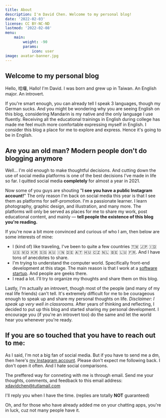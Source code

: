 ```yaml
---
title: About
description: I'm David Chen. Welcome to my personal blog!
date: '2022-02-03'
license: CC BY-NC-ND
lastmod: '2022-02-08'
menu:
    main: 
        weight: -90
        params:
            icon: user
image: avatar-banner.jpg
---
```


## Welcome to my personal blog

Hello, 哈囉, Hallo! I'm David. I was born and grew up in Taiwan. An English major. An introvert.

If you're smart enough, you can already tell I speak 3 languages, though my German sucks. And you might be wondering why you are seeing English on this blog, considering Mandarin is my native and the only language I use fluently. Receiving all the educational trainings in English during college has made me feel much more comfortable expressing myself in English. I consider this blog a place for me to explore and express. Hence it's going to be in English.

## Are you an old man? Modern people don't do blogging anymore

Well... I'm old enough to make thoughtful decisions. And cutting down the use of social media platforms is one of the best decisions I've made in life so far. I quitted social media **completely** for almost a year in 2021.

Now some of you guys are shouting "**I see you have a public Instagram account!**" The only reason I'm back on social media this year is that I see them as platforms for self-promotion. I'm a passionate learner. I learn photography, graphic design, and illustration, and many more. The platforms will only be served as places for me to share my work, post educational content, and mainly — **tell people the existence of this blog you're reading.**

If you're now a bit more convinced and curious of who I am, then below are some interests of mine:

- I (kind of) like traveling, I've been to quite a few countries 🇹🇼 🇯🇵 🇮🇩 🇺🇸 🇲🇴 🇰🇷 🇸🇬 🇦🇺 🇮🇳 🇩🇪 🇦🇹 🇭🇺 🇨🇿 🇳🇱 🇧🇪 🇱🇺 🇫🇷. And I have tons of anecdotes to share. 
- I'm trying to understand the computer world. Specifically front-end development at this stage. The main reason is that I work at a [software startup](https://giftpack.ai/). And people are geeks there.
- I read a lot. I'll try to organize my thoughts and share them on this blog.

Lastly, I'm actually an introvert, though most of the people (and many of my real life friends) can't tell. It's extremely difficult for me to be courageous enough to speak up and share my personal thoughts on life. *Disclaimer: I speak up very well in classrooms.* After years of thinking and reflecting, I decided to put up this blog and started sharing my personal development. I encourage you (if you're an introvert too) do the same and let the world hear you whenever you're ready.

## If you are so touched that you have to reach out to me:

As I said, I'm not a big fan of social media. But if you have to send me a dm, then here's [my Instagram account](https://www.instagram.com/x_david_chen/). Please don't expect me following back. I don't open it often. And I hate social comparisons.

The preffered way for conneting with me is through email. Send me your thoughts, comments, and feedback to this email address: [xdavidchen@tutlamail.com](mailto:xdavidchen@tutamail.com)

I'll reply you when I have the time. (replies are totally **NOT** guaranteed)

Oh, and for those who have already added me on your chatting apps, you're in luck, cuz not many people have it.